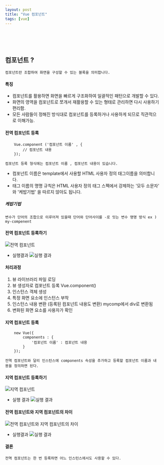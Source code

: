 ```yaml
---
layout: post
title: "Vue 컴포넌트"
tags: [vue]
---
```


<br/><br/><br/>

## 컴포넌트 ?
`
컴포넌트란 조합하여 화면을 구성할 수 있는 블록을 의미합니다.
`

#### 특징
- 컴포넌트를 활용하면 화면을 빠르게 구조화하여 일괄적인 패턴으로 개발할 수 있다.
- 화면의 영역을 컴포넌트로 쪼개서 재활용할 수 있는 형태로 관리하면 다시 사용하기 편리함.
- 모든 사람들이 정해진 방식대로 컴포넌트를 등록하거나 사용하게 되므로 직관적으로 이해가능.


#### 전역 컴포넌트 등록

```
	Vue.component ('컴포넌트 이름' , {
    	// 컴포넌트 내용
    });
```

`
컴포넌트 등록 형식에는 컴포넌트 이름 , 컴포넌트 내용이 있습니다.
`

- 컴포넌트 이름은 template에서 사용할 HTML 사용자 정의 태그이름을 의미합니다.
- 태그 이름의 명명 규칙은 HTML 사용자 정의 태그 스펙에서 강제하는 '모두 소문자' 와 '케밥기법'
을 따르지 않아도 됩니다.

##### 케밥기법

`
변수가 단어의 조합으로 이루어져 있을때 단어와 단어사이를 -로 잇는 변수 명명 방식 ex ) my-compenent
`

#### 전역 컴포넌트 등록하기
![전역 컴포넌트](https://xlr3zz.github.io/assets/images/Component.PNG)


- 실행결과
![실행 결과](https://xlr3zz.github.io/assets/images/CompoResult.PNG)

#### 처리과정
1. 뷰 라이브러리 파일 로딩
2. 뷰 생성자로 컴포넌트 등록 Vue.component()
3. 인스턴스 객체 생성
4. 특정 화면 요소에 인스턴스 부착
5. 인스턴스 내용 변환 (등록된 컴포넌트 내용도 변환) mycomp에서 div로 변환됨
6. 변화된 화면 요소를 사용자가 확인


#### 지역 컴포넌트 등록

```
	new Vue({
    	components : {
        	'컴포넌트 이름' : 컴포넌트 내용
        }
    });
```

`
전역 컴포넌트와 달리 인스턴스에 components 속성을 추가하고 등록할 컴포넌트 이름과 내용을 정의하면 된다.
`

#### 지역 컴포넌트 등록하기
![지역 컴포넌트](https://xlr3zz.github.io/assets/images/localComponent.PNG)


- 실행 결과
![실행 결과](https://xlr3zz.github.io/assets/images/localResult.PNG)



#### 전역 컴포넌트와 지역 컴포넌트의 차이

![전역 컴포넌트와 지역 컴포넌트의 차이](https://xlr3zz.github.io/assets/images/compareComponent.PNG)

- 실행결과
![실행 결과](https://xlr3zz.github.io/assets/images/compareResult.PNG)

#### 결론
`
전역 컴포넌트는 한 번 등록하면 어느 인스턴스에서도 사용할 수 있다.
`
